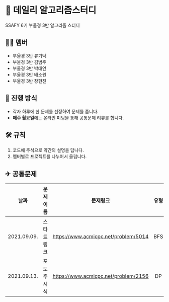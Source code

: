 # 🥇 데일리 알고리즘스터디
SSAFY 6기 부울경 3반 알고리즘 스터디
## 🤷‍♂️ 멤버
* 부울경 3반 류기탁
* 부울경 3반 김범주
* 부울경 3반 박대언
* 부울경 3반 배소원
* 부울경 3반 장현진

## 📣 진행 방식
* 각자 하루에 한 문제를 선정하여 문제를 풉니다.   
* **매주 월요일**에는 온라인 미팅을 통해 공통문제 리뷰를 합니다.

## 🛠 규칙
1. 코드에 주석으로 약간의 설명을 답니다.
2. 멤버별로 프로젝트를 나누어서 올립니다.

## ✈ 공통문제
|날짜|문제이름|문제링크|유형 |
|:--:|:-----:|:----:|:----:|
|2021.09.09.|스타트링크|https://www.acmicpc.net/problem/5014|BFS|
|2021.09.13.|포도주시식|https://www.acmicpc.net/problem/2156|DP|

